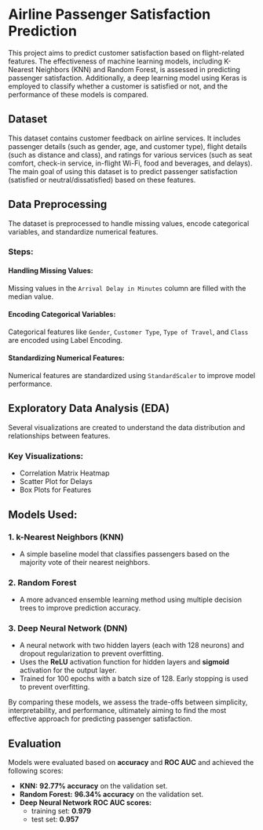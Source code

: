 # Airline Passenger Satisfaction Prediction

This project aims to predict customer satisfaction based on flight-related features. The effectiveness of machine learning models, including K-Nearest Neighbors (KNN) and Random Forest, is assessed in predicting passenger satisfaction. Additionally, a deep learning model using Keras is employed to classify whether a customer is satisfied or not, and the performance of these models is compared.

## Dataset

This dataset contains customer feedback on airline services. It includes passenger details (such as gender, age, and customer type), flight details (such as distance and class), and ratings for various services (such as seat comfort, check-in service, in-flight Wi-Fi, food and beverages, and delays). The main goal of using this dataset is to predict passenger satisfaction (satisfied or neutral/dissatisfied) based on these features.

## Data Preprocessing

The dataset is preprocessed to handle missing values, encode categorical variables, and standardize numerical features.

### Steps:

#### Handling Missing Values:

Missing values in the `Arrival Delay in Minutes` column are filled with the median value.

#### Encoding Categorical Variables:

Categorical features like `Gender`, `Customer Type`, `Type of Travel`, and `Class` are encoded using Label Encoding.


#### Standardizing Numerical Features:

Numerical features are standardized using `StandardScaler` to improve model performance.


## Exploratory Data Analysis (EDA)

Several visualizations are created to understand the data distribution and relationships between features.

### Key Visualizations:

- Correlation Matrix Heatmap
- Scatter Plot for Delays
- Box Plots for Features


## Models Used:

### 1. k-Nearest Neighbors (KNN)
- A simple baseline model that classifies passengers based on the majority vote of their nearest neighbors.  

### 2. Random Forest
- A more advanced ensemble learning method using multiple decision trees to improve prediction accuracy.  

### 3. Deep Neural Network (DNN)
- A neural network with two hidden layers (each with 128 neurons) and dropout regularization to prevent overfitting.  
- Uses the **ReLU** activation function for hidden layers and **sigmoid** activation for the output layer.  
- Trained for 100 epochs with a batch size of 128. Early stopping is used to prevent overfitting.

By comparing these models, we assess the trade-offs between simplicity, interpretability, and performance, ultimately aiming to find the most effective approach for predicting passenger satisfaction.


## Evaluation

Models were evaluated based on **accuracy** and **ROC AUC** and achieved the following scores:

- **KNN:** **92.77% accuracy** on the validation set.
- **Random Forest:** **96.34% accuracy** on the validation set.
- **Deep Neural Network ROC AUC scores:**  
  - training set: **0.979** 
  - test set: **0.957**

